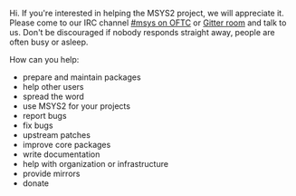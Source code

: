 Hi. If you're interested in helping the MSYS2 project, we will appreciate it. Please come to our IRC channel [#msys on OFTC](irc://irc.oftc.net:6667/msys2) or [Gitter room](https://gitter.im/msys2/msys2) and talk to us. Don't be discouraged if nobody responds straight away, people are often busy or asleep.

How can you help:

- prepare and maintain packages
- help other users
- spread the word
- use MSYS2 for your projects
- report bugs
- fix bugs
- upstream patches
- improve core packages
- write documentation
- help with organization or infrastructure
- provide mirrors
- donate
